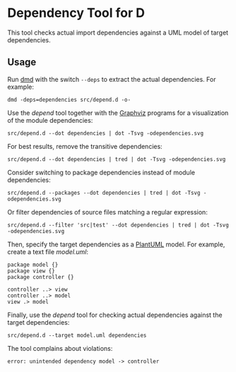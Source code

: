 Dependency Tool for D
=====================

This tool checks actual import dependencies against a UML model of target dependencies.

Usage
-----

Run [dmd](http://dlang.org/dmd-linux.html) with the switch `--deps`
to extract the actual dependencies. For example:

    dmd -deps=dependencies src/depend.d -o-

Use the _depend_ tool together with the [Graphviz](http://www.graphviz.org) programs
for a visualization of the module dependencies:

    src/depend.d --dot dependencies | dot -Tsvg -odependencies.svg

For best results, remove the transitive dependencies:

    src/depend.d --dot dependencies | tred | dot -Tsvg -odependencies.svg

Consider switching to package dependencies instead of module dependencies:

    src/depend.d --packages --dot dependencies | tred | dot -Tsvg -odependencies.svg

Or filter dependencies of source files matching a regular expression:

    src/depend.d --filter 'src|test' --dot dependencies | tred | dot -Tsvg -odependencies.svg

Then, specify the target dependencies as a [PlantUML](http://plantuml.sourceforge.net) model.
For example, create a text file _model.uml_:

    package model {}
    package view {}
    package controller {}

    controller ..> view
    controller ..> model
    view .> model

Finally, use the _depend_ tool for checking actual dependencies against the target dependencies:

    src/depend.d --target model.uml dependencies

The tool complains about violations:

    error: unintended dependency model -> controller

